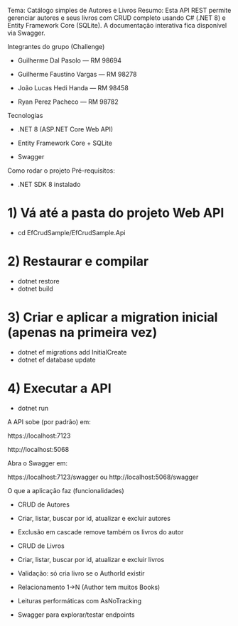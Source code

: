 

Tema: Catálogo simples de Autores e Livros
Resumo: Esta API REST permite gerenciar autores e seus livros com CRUD completo usando C# (.NET 8) e Entity Framework Core (SQLite). A documentação interativa fica disponível via Swagger.

Integrantes do grupo (Challenge)

- Guilherme Dal Pasolo — RM 98694

- Guilherme Faustino Vargas — RM 98278

- João Lucas Hedi Handa — RM 98458

- Ryan Perez Pacheco — RM 98782


Tecnologias

- .NET 8 (ASP.NET Core Web API)

- Entity Framework Core + SQLite

- Swagger

Como rodar o projeto
Pré-requisitos:

- .NET SDK 8 instalado

# 1) Vá até a pasta do projeto Web API
- cd EfCrudSample/EfCrudSample.Api

# 2) Restaurar e compilar
- dotnet restore
- dotnet build

# 3) Criar e aplicar a migration inicial (apenas na primeira vez)
- dotnet ef migrations add InitialCreate
- dotnet ef database update

# 4) Executar a API
- dotnet run

A API sobe (por padrão) em:

https://localhost:7123

http://localhost:5068

Abra o Swagger em:

https://localhost:7123/swagger
ou
http://localhost:5068/swagger


 O que a aplicação faz (funcionalidades)

- CRUD de Autores

- Criar, listar, buscar por id, atualizar e excluir autores

- Exclusão em cascade remove também os livros do autor

- CRUD de Livros

- Criar, listar, buscar por id, atualizar e excluir livros

- Validação: só cria livro se o AuthorId existir

- Relacionamento 1→N (Author tem muitos Books)

- Leituras performáticas com AsNoTracking

- Swagger para explorar/testar endpoints


